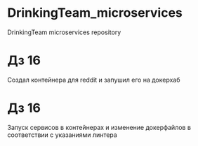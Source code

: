 # DrinkingTeam_microservices
DrinkingTeam microservices repository

# Дз 16
Создал контейнера для reddit и запушил его на докерхаб

# Дз 16
Запуск сервисов в контейнерах и изменение докерфайлов в соответствии с указаниями линтера
